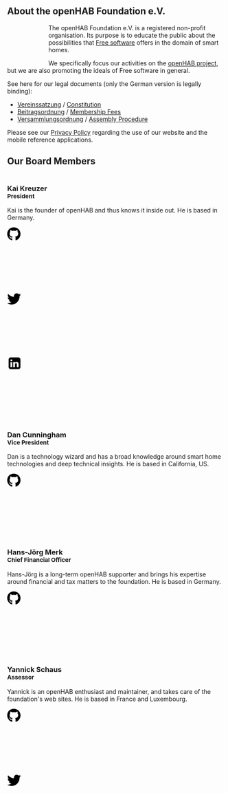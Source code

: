 <h2 class="big-title">About the openHAB Foundation e.V.</h2>

<!-- CC0 image from pixabay.com -->
<img class="illustration" style="float:left; transform: none; margin: 3rem;" src="/images/about_illustration.jpg" alt="">

The openHAB Foundation e.V. is a registered non-profit organisation.
Its purpose is to educate the public about the possibilities that [Free software](https://en.wikipedia.org/wiki/Free_software) offers in the domain of smart homes.

We specifically focus our activities on the [openHAB project](http://www.openhab.org), but we are also promoting the ideals of Free software in general.

See here for our legal documents (only the German version is legally binding):

- [Vereinssatzung](/legal/Vereinssatzung_2017-05-20.pdf) / [Constitution](/legal/Constitution_2017-05-20.pdf)
- [Beitragsordnung](/legal/Beitragsordnung_2017-05-20.pdf) / [Membership Fees](/legal/MembershipFees_2017-05-20.pdf)
- [Versammlungsordnung](/legal/Versammlungsordnung_2016-05-20.pdf) / [Assembly Procedure](/legal/AssemblyProcedure_2016-05-20.pdf)

Please see our [Privacy Policy](/privacy.html) regarding the use of our website and the mobile reference applications.

<h2 class="big-title">Our Board Members</h2>

<div class="home board">
    <div class="features">
        <div class="feature">
            <div class="thumbnail">
                <img class="img-responsive" src="/images/kai.jpg" alt="">
                <div class="caption">
                    <h3>Kai Kreuzer<br>
                        <small>President</small>
                    </h3>
                    <p>Kai is the founder of openHAB and thus knows it inside out. He is based in Germany.</p>
                    <a href="https://github.com/kaikreuzer" target="_blank"><svg class="board-social-icon github"><path d="M10.369 24.837c0 0.125-0.144 0.225-0.325 0.225-0.206 0.019-0.35-0.081-0.35-0.225 0-0.125 0.144-0.225 0.325-0.225 0.188-0.019 0.35 0.081 0.35 0.225zM8.425 24.556c-0.044 0.125 0.081 0.269 0.269 0.306 0.162 0.063 0.35 0 0.387-0.125s-0.081-0.269-0.269-0.325c-0.162-0.044-0.344 0.019-0.387 0.144zM11.188 24.45c-0.181 0.044-0.306 0.163-0.287 0.306 0.019 0.125 0.181 0.206 0.369 0.163 0.181-0.044 0.306-0.163 0.287-0.288-0.019-0.119-0.188-0.2-0.369-0.181zM15.3 0.5c-8.669 0-15.3 6.581-15.3 15.25 0 6.931 4.362 12.863 10.594 14.95 0.8 0.144 1.081-0.35 1.081-0.756 0-0.387-0.019-2.525-0.019-3.837 0 0-4.375 0.938-5.294-1.863 0 0-0.713-1.819-1.737-2.288 0 0-1.431-0.981 0.1-0.962 0 0 1.556 0.125 2.412 1.613 1.369 2.413 3.662 1.719 4.556 1.306 0.144-1 0.55-1.694 1-2.106-3.494-0.387-7.019-0.894-7.019-6.906 0-1.719 0.475-2.581 1.475-3.681-0.162-0.406-0.694-2.081 0.162-4.244 1.306-0.406 4.313 1.688 4.313 1.688 1.25-0.35 2.594-0.531 3.925-0.531s2.675 0.181 3.925 0.531c0 0 3.006-2.1 4.313-1.688 0.856 2.169 0.325 3.838 0.163 4.244 1 1.106 1.613 1.969 1.613 3.681 0 6.031-3.681 6.512-7.175 6.906 0.575 0.494 1.063 1.431 1.063 2.9 0 2.106-0.019 4.712-0.019 5.225 0 0.406 0.288 0.9 1.081 0.756 6.25-2.075 10.488-8.006 10.488-14.938 0-8.669-7.031-15.25-15.7-15.25zM6.075 22.056c-0.081 0.063-0.063 0.206 0.044 0.325 0.1 0.1 0.244 0.144 0.325 0.063 0.081-0.063 0.063-0.206-0.044-0.325-0.1-0.1-0.244-0.144-0.325-0.063zM5.4 21.55c-0.044 0.081 0.019 0.181 0.144 0.244 0.1 0.063 0.225 0.044 0.269-0.044 0.044-0.081-0.019-0.181-0.144-0.244-0.125-0.038-0.225-0.019-0.269 0.044zM7.425 23.775c-0.1 0.081-0.063 0.269 0.081 0.387 0.144 0.144 0.325 0.163 0.406 0.063 0.081-0.081 0.044-0.269-0.081-0.387-0.138-0.144-0.325-0.163-0.406-0.063zM6.713 22.856c-0.1 0.063-0.1 0.225 0 0.369s0.269 0.206 0.35 0.144c0.1-0.081 0.1-0.244 0-0.387-0.088-0.144-0.25-0.206-0.35-0.125z"></path></svg></a>
                    <a href="https://twitter.com/kaikreuzer" target="_blank"><svg class="board-social-icon twitter"><path d="M32 7.075c-1.175 0.525-2.444 0.875-3.769 1.031 1.356-0.813 2.394-2.1 2.887-3.631-1.269 0.75-2.675 1.3-4.169 1.594-1.2-1.275-2.906-2.069-4.794-2.069-3.625 0-6.563 2.938-6.563 6.563 0 0.512 0.056 1.012 0.169 1.494-5.456-0.275-10.294-2.888-13.531-6.862-0.563 0.969-0.887 2.1-0.887 3.3 0 2.275 1.156 4.287 2.919 5.463-1.075-0.031-2.087-0.331-2.975-0.819 0 0.025 0 0.056 0 0.081 0 3.181 2.263 5.838 5.269 6.437-0.55 0.15-1.131 0.231-1.731 0.231-0.425 0-0.831-0.044-1.237-0.119 0.838 2.606 3.263 4.506 6.131 4.563-2.25 1.762-5.075 2.813-8.156 2.813-0.531 0-1.050-0.031-1.569-0.094 2.913 1.869 6.362 2.95 10.069 2.95 12.075 0 18.681-10.006 18.681-18.681 0-0.287-0.006-0.569-0.019-0.85 1.281-0.919 2.394-2.075 3.275-3.394z"></path></svg></a>
                    <a href="https://www.linkedin.com/in/kai-kreuzer-9445294" target="_blank"><svg class="board-social-icon linkedin"><path d="M48.1,12.9v26.8c0,2.2-0.8,4.1-2.4,5.7c-1.6,1.6-3.5,2.4-5.7,2.4H13.3c-2.2,0-4.1-0.8-5.7-2.4c-1.6-1.6-2.4-3.5-2.4-5.7V12.9c0-2.2,0.8-4.1,2.4-5.7c1.6-1.6,3.5-2.4,5.7-2.4H40c2.2,0,4.1,0.8,5.7,2.4C47.3,8.8,48.1,10.7,48.1,12.9z M18.7,15.4c0-1-0.4-1.8-1-2.4C17,12.3,16.2,12,15.1,12c-1.1,0-2,0.3-2.6,0.9c-0.7,0.6-1,1.4-1,2.4c0,0.9,0.3,1.7,1,2.4c0.7,0.6,1.5,1,2.6,1h0c1.1,0,2-0.3,2.7-1C18.4,17.1,18.7,16.3,18.7,15.4z M11.8,40.7h6.4V21.3h-6.4V40.7z M35,40.7h6.4V29.6c0-2.9-0.7-5-2-6.5c-1.4-1.5-3.2-2.2-5.4-2.2c-2.5,0-4.5,1.1-5.8,3.3h0.1v-2.8h-6.4c0.1,1.2,0.1,7.7,0,19.4h6.4V29.9c0-0.7,0.1-1.2,0.2-1.6c0.3-0.7,0.7-1.2,1.3-1.7c0.6-0.5,1.2-0.7,2.1-0.7c2.2,0,3.2,1.5,3.2,4.4V40.7z" transform="scale(0.64)"/></svg></a>
                </div>
            </div>
        </div>
        <div class="feature">
            <div class="thumbnail">
                <img class="img-responsive" src="/images/dan.jpg" alt="">
                <div class="caption">
                    <h3>Dan Cunningham<br>
                        <small>Vice President</small>
                    </h3>
                    <p>Dan is a technology wizard and has a broad knowledge around smart home technologies and deep technical insights. He is based in California, US.</p>
                    <a href="https://github.com/digitaldan" target="_blank"><svg class="board-social-icon github"><path d="M10.369 24.837c0 0.125-0.144 0.225-0.325 0.225-0.206 0.019-0.35-0.081-0.35-0.225 0-0.125 0.144-0.225 0.325-0.225 0.188-0.019 0.35 0.081 0.35 0.225zM8.425 24.556c-0.044 0.125 0.081 0.269 0.269 0.306 0.162 0.063 0.35 0 0.387-0.125s-0.081-0.269-0.269-0.325c-0.162-0.044-0.344 0.019-0.387 0.144zM11.188 24.45c-0.181 0.044-0.306 0.163-0.287 0.306 0.019 0.125 0.181 0.206 0.369 0.163 0.181-0.044 0.306-0.163 0.287-0.288-0.019-0.119-0.188-0.2-0.369-0.181zM15.3 0.5c-8.669 0-15.3 6.581-15.3 15.25 0 6.931 4.362 12.863 10.594 14.95 0.8 0.144 1.081-0.35 1.081-0.756 0-0.387-0.019-2.525-0.019-3.837 0 0-4.375 0.938-5.294-1.863 0 0-0.713-1.819-1.737-2.288 0 0-1.431-0.981 0.1-0.962 0 0 1.556 0.125 2.412 1.613 1.369 2.413 3.662 1.719 4.556 1.306 0.144-1 0.55-1.694 1-2.106-3.494-0.387-7.019-0.894-7.019-6.906 0-1.719 0.475-2.581 1.475-3.681-0.162-0.406-0.694-2.081 0.162-4.244 1.306-0.406 4.313 1.688 4.313 1.688 1.25-0.35 2.594-0.531 3.925-0.531s2.675 0.181 3.925 0.531c0 0 3.006-2.1 4.313-1.688 0.856 2.169 0.325 3.838 0.163 4.244 1 1.106 1.613 1.969 1.613 3.681 0 6.031-3.681 6.512-7.175 6.906 0.575 0.494 1.063 1.431 1.063 2.9 0 2.106-0.019 4.712-0.019 5.225 0 0.406 0.288 0.9 1.081 0.756 6.25-2.075 10.488-8.006 10.488-14.938 0-8.669-7.031-15.25-15.7-15.25zM6.075 22.056c-0.081 0.063-0.063 0.206 0.044 0.325 0.1 0.1 0.244 0.144 0.325 0.063 0.081-0.063 0.063-0.206-0.044-0.325-0.1-0.1-0.244-0.144-0.325-0.063zM5.4 21.55c-0.044 0.081 0.019 0.181 0.144 0.244 0.1 0.063 0.225 0.044 0.269-0.044 0.044-0.081-0.019-0.181-0.144-0.244-0.125-0.038-0.225-0.019-0.269 0.044zM7.425 23.775c-0.1 0.081-0.063 0.269 0.081 0.387 0.144 0.144 0.325 0.163 0.406 0.063 0.081-0.081 0.044-0.269-0.081-0.387-0.138-0.144-0.325-0.163-0.406-0.063zM6.713 22.856c-0.1 0.063-0.1 0.225 0 0.369s0.269 0.206 0.35 0.144c0.1-0.081 0.1-0.244 0-0.387-0.088-0.144-0.25-0.206-0.35-0.125z"></path></svg></a>
                </div>
            </div>
        </div>
        <div class="feature">
            <div class="thumbnail">
                <img class="img-responsive" src="/images/hjm.jpg" alt="">
                <div class="caption">
                    <h3>Hans-Jörg Merk<br>
                        <small>Chief Financial Officer</small>
                    </h3>
                    <p>Hans-Jörg is a long-term openHAB supporter and brings his expertise around financial and tax matters to the foundation. He is based in Germany.</p>
                    <a href="https://github.com/hmerk" target="_blank"><svg class="board-social-icon github"><path d="M10.369 24.837c0 0.125-0.144 0.225-0.325 0.225-0.206 0.019-0.35-0.081-0.35-0.225 0-0.125 0.144-0.225 0.325-0.225 0.188-0.019 0.35 0.081 0.35 0.225zM8.425 24.556c-0.044 0.125 0.081 0.269 0.269 0.306 0.162 0.063 0.35 0 0.387-0.125s-0.081-0.269-0.269-0.325c-0.162-0.044-0.344 0.019-0.387 0.144zM11.188 24.45c-0.181 0.044-0.306 0.163-0.287 0.306 0.019 0.125 0.181 0.206 0.369 0.163 0.181-0.044 0.306-0.163 0.287-0.288-0.019-0.119-0.188-0.2-0.369-0.181zM15.3 0.5c-8.669 0-15.3 6.581-15.3 15.25 0 6.931 4.362 12.863 10.594 14.95 0.8 0.144 1.081-0.35 1.081-0.756 0-0.387-0.019-2.525-0.019-3.837 0 0-4.375 0.938-5.294-1.863 0 0-0.713-1.819-1.737-2.288 0 0-1.431-0.981 0.1-0.962 0 0 1.556 0.125 2.412 1.613 1.369 2.413 3.662 1.719 4.556 1.306 0.144-1 0.55-1.694 1-2.106-3.494-0.387-7.019-0.894-7.019-6.906 0-1.719 0.475-2.581 1.475-3.681-0.162-0.406-0.694-2.081 0.162-4.244 1.306-0.406 4.313 1.688 4.313 1.688 1.25-0.35 2.594-0.531 3.925-0.531s2.675 0.181 3.925 0.531c0 0 3.006-2.1 4.313-1.688 0.856 2.169 0.325 3.838 0.163 4.244 1 1.106 1.613 1.969 1.613 3.681 0 6.031-3.681 6.512-7.175 6.906 0.575 0.494 1.063 1.431 1.063 2.9 0 2.106-0.019 4.712-0.019 5.225 0 0.406 0.288 0.9 1.081 0.756 6.25-2.075 10.488-8.006 10.488-14.938 0-8.669-7.031-15.25-15.7-15.25zM6.075 22.056c-0.081 0.063-0.063 0.206 0.044 0.325 0.1 0.1 0.244 0.144 0.325 0.063 0.081-0.063 0.063-0.206-0.044-0.325-0.1-0.1-0.244-0.144-0.325-0.063zM5.4 21.55c-0.044 0.081 0.019 0.181 0.144 0.244 0.1 0.063 0.225 0.044 0.269-0.044 0.044-0.081-0.019-0.181-0.144-0.244-0.125-0.038-0.225-0.019-0.269 0.044zM7.425 23.775c-0.1 0.081-0.063 0.269 0.081 0.387 0.144 0.144 0.325 0.163 0.406 0.063 0.081-0.081 0.044-0.269-0.081-0.387-0.138-0.144-0.325-0.163-0.406-0.063zM6.713 22.856c-0.1 0.063-0.1 0.225 0 0.369s0.269 0.206 0.35 0.144c0.1-0.081 0.1-0.244 0-0.387-0.088-0.144-0.25-0.206-0.35-0.125z"></path></svg></a>
                </div>
            </div>
        </div>
        <div class="feature">
            <div class="thumbnail">
                <img class="img-responsive" src="/images/yannick.jpg" alt="">
                <div class="caption">
                    <h3>Yannick Schaus<br>
                        <small>Assessor</small>
                    </h3>
                    <p>Yannick is an openHAB enthusiast and maintainer, and takes care of the foundation's web sites. He is based in France and Luxembourg.</p>
                    <a href="https://github.com/ghys" target="_blank"><svg class="board-social-icon github"><path d="M10.369 24.837c0 0.125-0.144 0.225-0.325 0.225-0.206 0.019-0.35-0.081-0.35-0.225 0-0.125 0.144-0.225 0.325-0.225 0.188-0.019 0.35 0.081 0.35 0.225zM8.425 24.556c-0.044 0.125 0.081 0.269 0.269 0.306 0.162 0.063 0.35 0 0.387-0.125s-0.081-0.269-0.269-0.325c-0.162-0.044-0.344 0.019-0.387 0.144zM11.188 24.45c-0.181 0.044-0.306 0.163-0.287 0.306 0.019 0.125 0.181 0.206 0.369 0.163 0.181-0.044 0.306-0.163 0.287-0.288-0.019-0.119-0.188-0.2-0.369-0.181zM15.3 0.5c-8.669 0-15.3 6.581-15.3 15.25 0 6.931 4.362 12.863 10.594 14.95 0.8 0.144 1.081-0.35 1.081-0.756 0-0.387-0.019-2.525-0.019-3.837 0 0-4.375 0.938-5.294-1.863 0 0-0.713-1.819-1.737-2.288 0 0-1.431-0.981 0.1-0.962 0 0 1.556 0.125 2.412 1.613 1.369 2.413 3.662 1.719 4.556 1.306 0.144-1 0.55-1.694 1-2.106-3.494-0.387-7.019-0.894-7.019-6.906 0-1.719 0.475-2.581 1.475-3.681-0.162-0.406-0.694-2.081 0.162-4.244 1.306-0.406 4.313 1.688 4.313 1.688 1.25-0.35 2.594-0.531 3.925-0.531s2.675 0.181 3.925 0.531c0 0 3.006-2.1 4.313-1.688 0.856 2.169 0.325 3.838 0.163 4.244 1 1.106 1.613 1.969 1.613 3.681 0 6.031-3.681 6.512-7.175 6.906 0.575 0.494 1.063 1.431 1.063 2.9 0 2.106-0.019 4.712-0.019 5.225 0 0.406 0.288 0.9 1.081 0.756 6.25-2.075 10.488-8.006 10.488-14.938 0-8.669-7.031-15.25-15.7-15.25zM6.075 22.056c-0.081 0.063-0.063 0.206 0.044 0.325 0.1 0.1 0.244 0.144 0.325 0.063 0.081-0.063 0.063-0.206-0.044-0.325-0.1-0.1-0.244-0.144-0.325-0.063zM5.4 21.55c-0.044 0.081 0.019 0.181 0.144 0.244 0.1 0.063 0.225 0.044 0.269-0.044 0.044-0.081-0.019-0.181-0.144-0.244-0.125-0.038-0.225-0.019-0.269 0.044zM7.425 23.775c-0.1 0.081-0.063 0.269 0.081 0.387 0.144 0.144 0.325 0.163 0.406 0.063 0.081-0.081 0.044-0.269-0.081-0.387-0.138-0.144-0.325-0.163-0.406-0.063zM6.713 22.856c-0.1 0.063-0.1 0.225 0 0.369s0.269 0.206 0.35 0.144c0.1-0.081 0.1-0.244 0-0.387-0.088-0.144-0.25-0.206-0.35-0.125z"></path></svg></a>
                    <a href="https://twitter.com/yschaus" target="_blank"><svg class="board-social-icon twitter"><path d="M32 7.075c-1.175 0.525-2.444 0.875-3.769 1.031 1.356-0.813 2.394-2.1 2.887-3.631-1.269 0.75-2.675 1.3-4.169 1.594-1.2-1.275-2.906-2.069-4.794-2.069-3.625 0-6.563 2.938-6.563 6.563 0 0.512 0.056 1.012 0.169 1.494-5.456-0.275-10.294-2.888-13.531-6.862-0.563 0.969-0.887 2.1-0.887 3.3 0 2.275 1.156 4.287 2.919 5.463-1.075-0.031-2.087-0.331-2.975-0.819 0 0.025 0 0.056 0 0.081 0 3.181 2.263 5.838 5.269 6.437-0.55 0.15-1.131 0.231-1.731 0.231-0.425 0-0.831-0.044-1.237-0.119 0.838 2.606 3.263 4.506 6.131 4.563-2.25 1.762-5.075 2.813-8.156 2.813-0.531 0-1.050-0.031-1.569-0.094 2.913 1.869 6.362 2.95 10.069 2.95 12.075 0 18.681-10.006 18.681-18.681 0-0.287-0.006-0.569-0.019-0.85 1.281-0.919 2.394-2.075 3.275-3.394z"></path></svg></a>
                </div>
            </div>
        </div>
    </div>
</div>

<style lang="stylus">
@media (min-width 860px)
    .board .feature
        max-width 25%
    .board .caption p
        max-width 80%
.board-social-icon
    height 35px
    width 35px
    margin 10px
    fill #777
    &:hover
        fill #333
</style>
